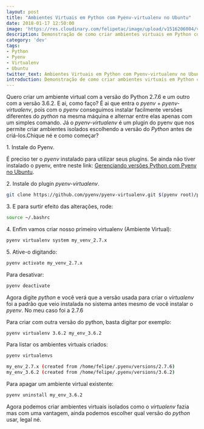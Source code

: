 ```yaml
---
layout: post
title: "Ambientes Virtuais em Python com Pyenv-virtualenv no Ubuntu"
date: 2018-01-17 12:50:00
image: 'https://res.cloudinary.com/felipetac/image/upload/v1516206004/virtualenv_ghwzdi.png'
description: Demonstração de como criar ambientes virtuais em Python com o plugin virtualenv do Pyenv no Ubuntu.
category: 'dev'
tags:
- Python
- Pyenv
- Virtualenv
- Ubuntu
twitter_text: Ambientes Virtuais em Python com Pyenv-virtualenv no Ubuntu
introduction: Demonstração de como criar ambientes virtuais em Python com o plugin virtualenv do Pyenv no Ubuntu.
---
```

Quero criar um ambiente virtual com a versão do Python 2.7.6 e um outro com a versão 3.6.2. E ai, como faço? É ai que entra o _pyenv_ + _pyenv-virtualenv_, pois com o _pyenv_ conseguimos instalar facilmente versões diferentes do _python_ na mesma máquina e alternar entre elas apenas com um simples comando. Já o _pyenv-virtualenv_ é um plugin do pyenv que nos permite criar ambientes isolados escolhendo a versão do _Python_ antes de criá-los.Chique né e como começar?

1\. Instale do Pyenv.

É preciso ter o _pyenv_ instalado para utilizar seus plugins. Se ainda não tiver instalado o pyenv, entre neste link: [Gerenciando versões Python com Pyenv no Ubuntu](/gerenciando-versões-python-com-pyenv-no-ubuntu/).

2\. Instale do plugin _pyenv-virtualenv_.

```bash
git clone https://github.com/pyenv/pyenv-virtualenv.git $(pyenv root)/plugins/pyenv-virtualenv
```

3\. E para surtir efeito das alterações, rode:

```bash
source ~/.bashrc
```

4\. Enfim vamos criar nosso primeiro virtualenv (Ambiente Virtual):

```bash
pyenv virtualenv system my_venv_2.7.x
```

5\. Ative-o digitando:

```bash
pyenv activate my_venv_2.7.x
```

Para desativar:

```bash
pyenv deactivate
```

Agora digite _python_ e você verá que a versão usada para criar o _virtualenv_ foi a padrão que veio instalada no sistema antes mesmo de você instalar o _pyenv_. No meu caso foi a 2.7.6

Para criar com outra versão do python, basta digitar por exemplo:

```bash
pyenv virtualenv 3.6.2 my_env_3.6.2
```

Para listar os ambientes virtuais criados:

```bash
pyenv virtualenvs

my_env_2.7.x (created from /home/felipe/.pyenv/versions/2.7.6)
my_env_3.6.2 (created from /home/felipe/.pyenv/versions/3.6.2)
```

Para apagar um ambiente virtual existente:

```bash
pyenv uninstall my_env_3.6.2
```

Agora podemos criar ambientes virtuais isolados como o _virtualenv_ fazia mas com uma vantagem, ainda podemos escolher qual versão do _python_ usar, legal né.
